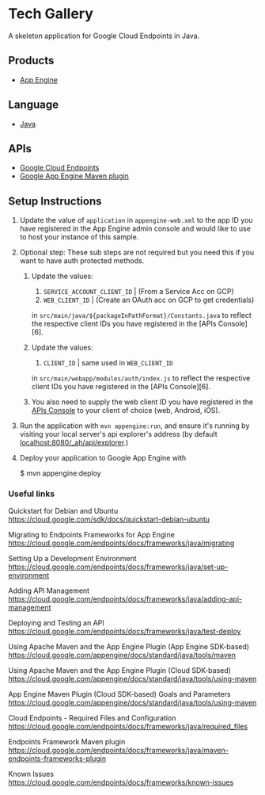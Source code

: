 Tech Gallery
==================

A skeleton application for Google Cloud Endpoints in Java.

## Products
- [App Engine][1]

## Language
- [Java][2]

## APIs
- [Google Cloud Endpoints][3]
- [Google App Engine Maven plugin][4]

## Setup Instructions

1. Update the value of `application` in `appengine-web.xml` to the app
   ID you have registered in the App Engine admin console and would
   like to use to host your instance of this sample.

1. Optional step: These sub steps are not required but you need this
   if you want to have auth protected methods.

    1. Update the values:
        1. `SERVICE_ACCOUNT_CLIENT_ID` | (From a Service Acc on GCP) 
        1. `WEB_CLIENT_ID` | (Create an OAuth acc on GCP to get credentials)
        
        in `src/main/java/${packageInPathFormat}/Constants.java`
       to reflect the respective client IDs you have registered in the
       [APIs Console][6]. 
       
    1. Update the values:
        1. `CLIENT_ID` | same used in `WEB_CLIENT_ID`
         
        in `src/main/webapp/modules/auth/index.js` to reflect the respective client IDs you have registered in the
        [APIs Console][6]. 

    1. You also need to supply the web client ID you have registered
       in the [APIs Console][4] to your client of choice (web, Android,
       iOS).

1. Run the application with `mvn appengine:run`, and ensure it's
   running by visiting your local server's api explorer's address (by
   default [localhost:8080/_ah/api/explorer][5].)

1. Deploy your application to Google App Engine with

   $ mvn appengine:deploy


[1]: https://developers.google.com/appengine
[2]: http://java.com/en/
[3]: https://developers.google.com/appengine/docs/java/endpoints/
[4]: https://developers.google.com/appengine/docs/java/tools/maven
[5]: https://localhost:8080/_ah/api/explorer

### Useful links

Quickstart for Debian and Ubuntu
https://cloud.google.com/sdk/docs/quickstart-debian-ubuntu

Migrating to Endpoints Frameworks for App Engine 
https://cloud.google.com/endpoints/docs/frameworks/java/migrating   

Setting Up a Development Environment
https://cloud.google.com/endpoints/docs/frameworks/java/set-up-environment

Adding API Management
https://cloud.google.com/endpoints/docs/frameworks/java/adding-api-management

Deploying and Testing an API
https://cloud.google.com/endpoints/docs/frameworks/java/test-deploy

Using Apache Maven and the App Engine Plugin (App Engine SDK-based) 
https://cloud.google.com/appengine/docs/standard/java/tools/maven

Using Apache Maven and the App Engine Plugin (Cloud SDK-based) 
https://cloud.google.com/appengine/docs/standard/java/tools/using-maven

App Engine Maven Plugin (Cloud SDK-based) Goals and Parameters
https://cloud.google.com/appengine/docs/standard/java/tools/using-maven

Cloud Endpoints - Required Files and Configuration 
https://cloud.google.com/endpoints/docs/frameworks/java/required_files

Endpoints Framework Maven plugin
https://cloud.google.com/endpoints/docs/frameworks/java/maven-endpoints-frameworks-plugin 

Known Issues 
https://cloud.google.com/endpoints/docs/frameworks/known-issues